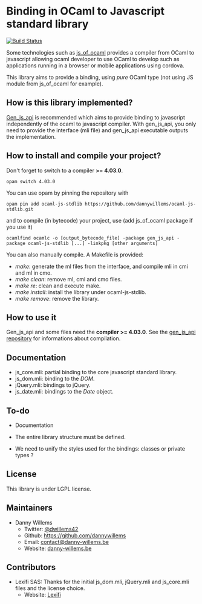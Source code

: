Binding in OCaml to Javascript standard library
===============================================

[![Build Status](https://travis-ci.org/dannywillems/ocaml-js-stdlib.svg?branch=master)](https://travis-ci.org/dannywillems/ocaml-js-stdlib)

Some technologies such as [js_of_ocaml](https://ocsigen.org/js_of_ocaml)
provides a compiler from OCaml to javascript allowing ocaml developer to use
OCaml to develop such as applications running in a browser or mobile
applications using cordova.

This library aims to provide a binding, using *pure* OCaml type (not using JS
module from js_of_ocaml for example).

## How is this library implemented?

[Gen_js_api](https://github.com/lexifi/gen_js_api) is recommended which aims to
provide binding to javascript independently of the ocaml to javascript compiler.
With gen_js_api, you only need to provide the interface (mli file) and
gen_js_api executable outputs the implementation.

## How to install and compile your project?

Don't forget to switch to a compiler **>= 4.03.0**.
```Shell
opam switch 4.03.0
```

You can use opam by pinning the repository with
```Shell
opam pin add ocaml-js-stdlib https://github.com/dannywillems/ocaml-js-stdlib.git
```

and to compile (in bytecode) your project, use (add js_of_ocaml package if you use it)
```Shell
ocamlfind ocamlc -o [output_bytecode_file] -package gen_js_api -package ocaml-js-stdlib [...] -linkpkg [other arguments]
```

You can also manually compile. A Makefile is provided:
* *make*: generate the ml files from the interface, and compile mli in cmi and
  ml in cmo.
* *make clean*: remove ml, cmi and cmo files.
* *make re*: clean and execute make.
* *make install*: install the library under ocaml-js-stdlib.
* *make remove*: remove the library.

## How to use it

Gen_js_api and some files need the **compiler >= 4.03.0**. See the [gen_js_api
repository](https://github.com/lexifi/gen_js_api) for informations about
compilation.

## Documentation

* js_core.mli: partial binding to the core javascript standard library.
* js_dom.mli: binding to the *DOM*.
* jQuery.mli: bindings to jQuery.
* js_date.mli: bindings to the *Date* object.

## To-do

* Documentation

* The entire library structure must be defined.

* We need to unify the styles used for the bindings: classes or private types ?

## License

This library is under LGPL license.

## Maintainers

* Danny Willems
  * Twitter: [@dwillems42](https://twitter.com/dwillems42)
  * Github: https://github.com/dannywillems
  * Email: contact@danny-willems.be
  * Website: [danny-willems.be](https://danny-willems.be)

## Contributors

* Lexifi SAS: Thanks for the initial js_dom.mli, jQuery.mli and js_core.mli files and
  the license choice.
  * Website: [Lexifi](https://www.lexifi.com/)
